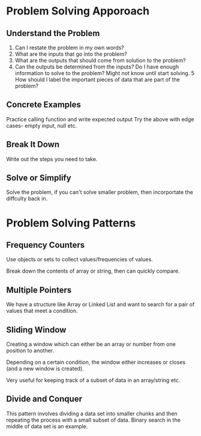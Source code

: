 # Problem Solving Apporoach

## Understand the Problem
1. Can I restate the problem in my own words?
2. What are the inputs that go into the problem?
3. What are the outputs that should come from solution to the problem?
4. Can the outputs be determined from the inputs? Do I have enough information to solve to the problem? Might not know until start solving.
5 How should I label the important pieces of data that are part of the problem?

## Concrete Examples
Practice calling function and write expected output
Try the above with edge cases-  empty input, null etc.

## Break It Down
Write out the steps you need to take.

## Solve or Simplify
Solve the problem, if you can't solve smaller problem, then incorportate the diffculty back in.

# Problem Solving Patterns

## Frequency Counters
Use objects or sets to collect values/frequencies of values. 

Break down the contents of array or string, then can quickly compare.

## Multiple Pointers
We have a structure like Array or Linked List and want to search for a pair of values that meet a condition.

## Sliding Window
Creating a window which can either be an array or number from one position to another.

Depending on a certain condition, the window either increases or closes (and a new window is created).

Very useful for keeping track of a subset of data in an array/string etc.

## Divide and Conquer
This pattern involves dividing a data set into smaller chunks and then repeating the process with a small subset of data. Binary search in the middle of data set is an example.
